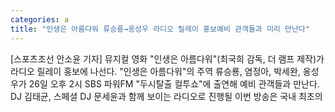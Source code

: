 ```yaml
---
categories: a
title: "인생은 아름다워 류승룡→옹성우 라디오 릴레이 홍보예비 관객들과 미리 만난다"
---
```

[스포츠조선 안소윤 기자] 뮤지컬 영화 "인생은 아름다워"(최국희 감독, 더 램프 제작)가 라디오 릴레이 홍보에 나선다. "인생은 아름다워"의 주역 류승룡, 염정아, 박세완, 옹성우가 26일 오후 2시 SBS 파워FM "두시탈출 컬투쇼"에 출연해 예비 관객들과 만난다. DJ 김태균, 스페셜 DJ 문세윤과 함께 보이는 라디오로 진행될 이번 방송은 국내 최초의
